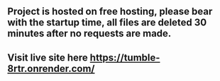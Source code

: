 ## Project is hosted on free hosting, please bear with the startup time, all files are deleted 30 minutes after no requests are made.
## Visit live site here https://tumble-8rtr.onrender.com/
